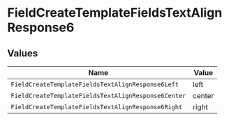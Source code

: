 # FieldCreateTemplateFieldsTextAlignResponse6


## Values

| Name                                                | Value                                               |
| --------------------------------------------------- | --------------------------------------------------- |
| `FieldCreateTemplateFieldsTextAlignResponse6Left`   | left                                                |
| `FieldCreateTemplateFieldsTextAlignResponse6Center` | center                                              |
| `FieldCreateTemplateFieldsTextAlignResponse6Right`  | right                                               |